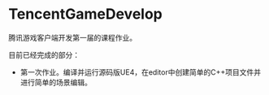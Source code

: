 # TencentGameDevelop
腾讯游戏客户端开发第一届的课程作业。

目前已经完成的部分：

- 第一次作业。编译并运行源码版UE4，在editor中创建简单的C++项目文件并进行简单的场景编辑。